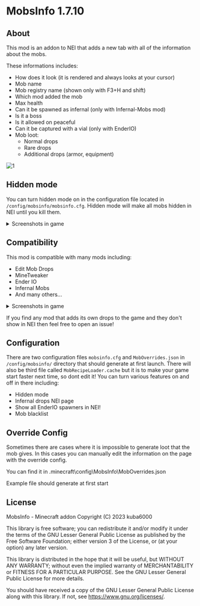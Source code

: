 # MobsInfo 1.7.10

## About

This mod is an addon to NEI that adds a new tab with all of the information about the mobs.

These informations includes:
- How does it look (it is rendered and always looks at your cursor)
- Mob name
- Mob registry name (shown only with F3+H and shift)
- Which mod added the mob
- Max health
- Can it be spawned as infernal (only with Infernal-Mobs mod)
- Is it a boss
- Is it allowed on peaceful
- Can it be captured with a vial (only with EnderIO)
- Mob loot:
  - Normal drops
  - Rare drops
  - Additional drops (armor, equipment)

![1](https://github.com/kuba6000/Mobs-Info/assets/53441451/771b0adc-8b4d-450c-b7c5-2c2bd6b0b3fd)

## Hidden mode

You can turn hidden mode on in the configuration file located in `/config/mobsinfo/mobsinfo.cfg`.
Hidden mode will make all mobs hidden in NEI until you kill them.
<details>
  <summary>Screenshots in game</summary>
  
  ![image](https://github.com/kuba6000/Mobs-Info/assets/53441451/165b8b65-4fda-4084-8e28-ea86c3c086e4)
  
</details>

## Compatibility

This mod is compatible with many mods including:
- Edit Mob Drops
- MineTweaker
- Ender IO
- Infernal Mobs
- And many others...

<details>
  <summary>Screenshots in game</summary>
  
  ![image](https://github.com/kuba6000/Mobs-Info/assets/53441451/8f7e3b5c-2085-4512-b753-1894a28bf986)
  ![image](https://github.com/kuba6000/Mobs-Info/assets/53441451/765a72c2-6e73-4621-99e9-bc10b50f22c2)
  ![image](https://github.com/kuba6000/Mobs-Info/assets/53441451/21ea707f-5d5b-4180-bfb6-7f825c4cb563)
  
</details>

If you find any mod that adds its own drops to the game and they don't show in NEI then feel free to open an issue!

## Configuration

There are two configuration files `mobsinfo.cfg` and `MobOverrides.json` in `/config/mobsinfo/` directory that should generate at first launch.
There will also be third file called `MobRecipeLoader.cache` but it is to make your game start faster next time, so dont edit it!
You can turn various features on and off in there including:
- Hidden mode
- Infernal drops NEI page
- Show all EnderIO spawners in NEI!
- Mob blacklist

## Override Config
Sometimes there are cases where it is impossible to generate loot that the mob gives.
In this cases you can manually edit the information on the page with the override config.

You can find it in .minecraft\config\MobsInfo\MobOverrides.json

Example file should generate at first start

## License

MobsInfo - Minecraft addon
Copyright (C) 2023  kuba6000

This library is free software; you can redistribute it and/or
modify it under the terms of the GNU Lesser General Public
License as published by the Free Software Foundation; either
version 3 of the License, or (at your option) any later version.

This library is distributed in the hope that it will be useful,
but WITHOUT ANY WARRANTY; without even the implied warranty of
MERCHANTABILITY or FITNESS FOR A PARTICULAR PURPOSE.  See the GNU
Lesser General Public License for more details.

You should have received a copy of the GNU Lesser General Public License
along with this library. If not, see <https://www.gnu.org/licenses/>.
